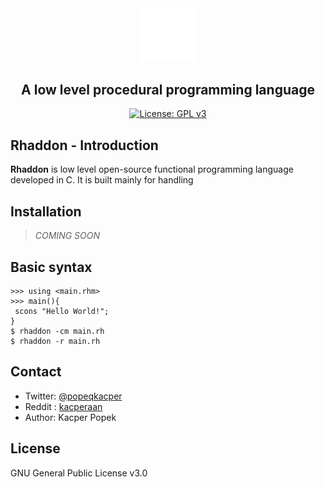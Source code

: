 <div align="center">

<img src="branding\logo.png" width="17%">

## A low level procedural programming language 
[![License: GPL v3](https://img.shields.io/badge/License-GPLv3-blue.svg)](https://www.gnu.org/licenses/gpl-3.0)
</div>

 ## Rhaddon - Introduction
**Rhaddon** is low level open-source functional programming language developed in C. It is built mainly for handling 

## Installation
> *COMING SOON*

## Basic syntax
```
>>> using <main.rhm>
>>> main(){
 scons "Hello World!";
}
$ rhaddon -cm main.rh
$ rhaddon -r main.rh
```

## Contact
- Twitter: [@popeqkacper](https://twitter.com/popeqkacper) 
- Reddit : [kacperaan](https://reddit.com/u/kacperaan)
- Author: Kacper Popek

## License
GNU General Public License v3.0

